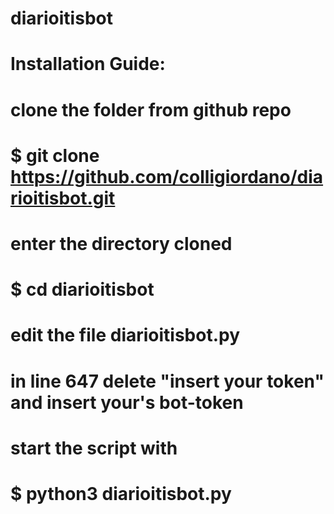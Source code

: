 # diarioitisbot
# Installation Guide:
#	clone the folder from github repo 
#	$ git clone https://github.com/colligiordano/diarioitisbot.git
#	enter the directory cloned
#	$ cd diarioitisbot
#	edit the file diarioitisbot.py
#	in line 647 delete "insert your token" and insert your's bot-token
#	start the script with
#	$ python3 diarioitisbot.py 
